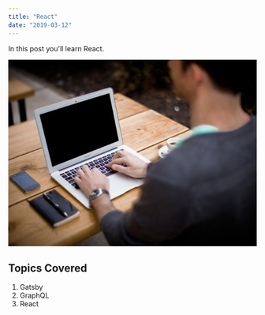 ```yaml
---
title: "React"
date: "2019-03-12"
---
```


In this post you'll learn React.

![Computer]('./../../../images/1-640x480.jpg)

## Topics Covered

1. Gatsby
2. GraphQL
3. React